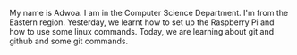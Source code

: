 My name is Adwoa. I am in the Computer Science Department. I'm from the Eastern region.
Yesterday, we learnt how to set up the Raspberry Pi and how to use some linux commands.
Today, we are learning about git and github and some git commands.